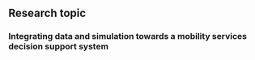 ## Research topic

###  Integrating data and simulation towards a mobility services decision support system
